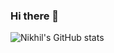 ### Hi there 👋
![Nikhil's GitHub stats](https://github-readme-stats.vercel.app/api?username=nikhil-joshi-pst&count_private=true)
